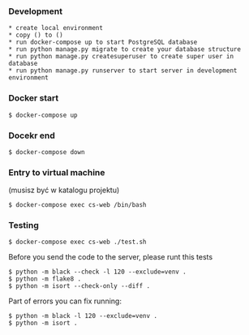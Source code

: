 ### Development
```
* create local environment
* copy () to ()
* run docker-compose up to start PostgreSQL database
* run python manage.py migrate to create your database structure
* run python manage.py createsuperuser to create super user in database
* run python manage.py runserver to start server in development environment
```

### Docker start
```
$ docker-compose up
```

### Docekr end
```
$ docker-compose down
```

### Entry to virtual machine
(musisz być w katalogu projektu)
```
$ docker-compose exec cs-web /bin/bash
```

### Testing
```
$ docker-compose exec cs-web ./test.sh
```

Before you send the code to the server, please runt this tests
```
$ python -m black --check -l 120 --exclude=venv .
$ python -m flake8 .
$ python -m isort --check-only --diff .
```
Part of errors you can fix running:
```
$ python -m black -l 120 --exclude=venv .
$ python -m isort .
```